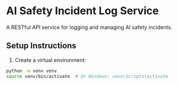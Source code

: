 # AI Safety Incident Log Service

A RESTful API service for logging and managing AI safety incidents.

## Setup Instructions

1. Create a virtual environment:
```bash
python -m venv venv
source venv/bin/activate  # On Windows: venv\Scripts\activate